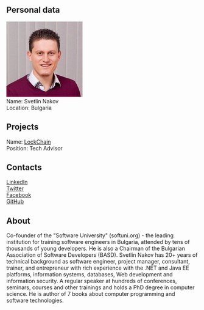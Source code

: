 ## Personal data
![svetlin nakov photo](photo/svetlin_nakov.jpg)  
Name:   Svetlin Nakov  
Location: Bulgaria  
## Projects 
Name: [LockChain](../projects/lockchain.md)  
Position: Tech Advisor   
## Contacts
[LinkedIn](https://www.linkedin.com/in/nakov/)  
[Twitter](https://twitter.com/svetlinnakov)  
[Facebook](https://www.facebook.com/svetlin.nakov)  
[GitHub](https://github.com/nakov)
## About
Co-founder of the "Software University" (softuni.org) - the leading institution for training software engineers in Bulgaria, attended by tens of thousands of young developers. He is also a Chairman of the Bulgarian Association of Software Developers (BASD). 
Svetlin Nakov has 20+ years of technical background as software engineer, project manager, consultant, trainer, and entrepreneur with rich experience with the .NET and Java EE platforms, information systems, databases, Web development and information security. A regular speaker at hundreds of conferences, seminars, courses and other trainings and holds a PhD degree in computer science. He is author of 7 books about computer programming and software technologies.
